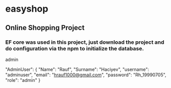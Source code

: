 # easyshop
## Online Shopping Project
### EF core was used in this project, just download the project and do configuration via the npm to initialize the database.
admin 

"AdminUser": {
      "Name": "Rauf",
      "Surname": "Haciyev",
      "username": "adminuser",
      "email": "hrauf1000@gmail.com",
      "password": "Rh_19990705",
      "role": "admin"
    }
